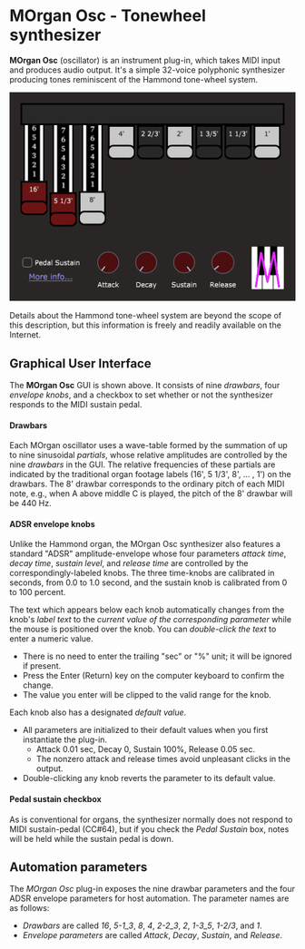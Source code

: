 # MOrgan Osc - Tonewheel synthesizer

**MOrgan Osc** (oscillator) is an instrument plug-in, which takes MIDI input and produces audio output. It's a simple 32-voice polyphonic synthesizer producing tones reminiscent of the Hammond tone-wheel system.

![](img/morgan-osc.png)

Details about the Hammond tone-wheel system are beyond the scope of this description, but this information is freely and readily available on the Internet.

## Graphical User Interface

The **MOrgan Osc** GUI is shown above. It consists of nine *drawbars*, four *envelope knobs*, and a checkbox to set whether or not the synthesizer responds to the MIDI sustain pedal.

#### Drawbars

Each MOrgan oscillator uses a wave-table formed by the summation of up to nine sinusoidal *partials*, whose relative amplitudes are controlled by the nine *drawbars* in the GUI. The relative frequencies of these partials are indicated by the traditional organ footage labels (16', 5 1/3', 8', ... , 1') on the drawbars. The 8' drawbar corresponds to the ordinary pitch of each MIDI note, e.g., when A above middle C is played, the pitch of the 8' drawbar will be 440 Hz.

#### ADSR envelope knobs

Unlike the Hammond organ, the MOrgan Osc synthesizer also features a standard "ADSR" amplitude-envelope whose four parameters *attack time*, *decay time*, *sustain level*, and *release time* are controlled by the correspondingly-labeled knobs. The three time-knobs are calibrated in seconds, from 0.0 to 1.0 second, and the sustain knob is calibrated from 0 to 100 percent.

The text which appears below each knob automatically changes from the knob's *label text* to the *current value of the corresponding parameter* while the mouse is positioned over the knob. You can *double-click the text* to enter a numeric value.

- There is no need to enter the trailing "sec" or "%" unit; it will be ignored if present.
- Press the Enter (Return) key on the computer keyboard to confirm the change.
- The value you enter will be clipped to the valid range for the knob.

Each knob also has a designated *default value*.

- All parameters are initialized to their default values when you first instantiate the plug-in.
  - Attack 0.01 sec, Decay 0, Sustain 100%, Release 0.05 sec.
  - The nonzero attack and release times avoid unpleasant clicks in the output.
- Double-clicking any knob reverts the parameter to its default value.

#### Pedal sustain checkbox

As is conventional for organs, the synthesizer normally does not respond to MIDI sustain-pedal (CC#64), but if you check the *Pedal Sustain* box, notes will be held while the sustain pedal is down.

## Automation parameters

The *MOrgan Osc* plug-in exposes the nine drawbar parameters and the four ADSR envelope parameters for host automation. The parameter names are as follows:

- *Drawbars* are called *16*, *5-1_3*, *8*, *4*, *2-2_3*, *2*, *1-3_5*, *1-2/3*, and *1*.
- *Envelope parameters* are called *Attack*, *Decay*, *Sustain*, and *Release*.
